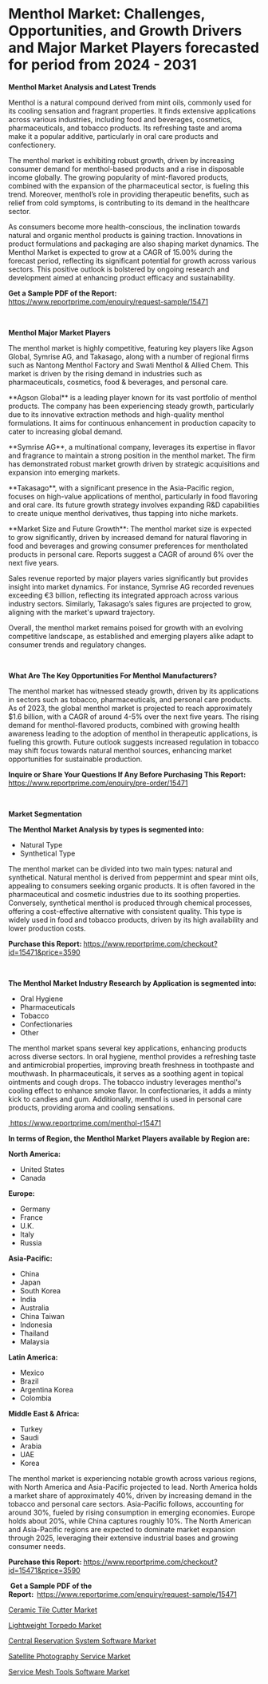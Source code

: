 <p><h1>Menthol Market: Challenges, Opportunities, and Growth Drivers and Major Market Players forecasted for period from 2024 - 2031</h1></p><p><strong>Menthol Market Analysis and Latest Trends</strong></p>
<p><p>Menthol is a natural compound derived from mint oils, commonly used for its cooling sensation and fragrant properties. It finds extensive applications across various industries, including food and beverages, cosmetics, pharmaceuticals, and tobacco products. Its refreshing taste and aroma make it a popular additive, particularly in oral care products and confectionery.</p><p>The menthol market is exhibiting robust growth, driven by increasing consumer demand for menthol-based products and a rise in disposable income globally. The growing popularity of mint-flavored products, combined with the expansion of the pharmaceutical sector, is fueling this trend. Moreover, menthol’s role in providing therapeutic benefits, such as relief from cold symptoms, is contributing to its demand in the healthcare sector.</p><p>As consumers become more health-conscious, the inclination towards natural and organic menthol products is gaining traction. Innovations in product formulations and packaging are also shaping market dynamics. The Menthol Market is expected to grow at a CAGR of 15.00% during the forecast period, reflecting its significant potential for growth across various sectors. This positive outlook is bolstered by ongoing research and development aimed at enhancing product efficacy and sustainability.</p></p>
<p><strong>Get a Sample PDF of the Report:&nbsp;</strong> <a href="https://www.reportprime.com/enquiry/request-sample/15471?utm_campaign=1117&utm_medium=2&utm_source=Github&utm_content=ia&utm_term=02102024&utm_id=menthol">https://www.reportprime.com/enquiry/request-sample/15471</a></p>
<p>&nbsp;</p>
<p><strong>Menthol Major Market Players</strong></p>
<p><p>The menthol market is highly competitive, featuring key players like Agson Global, Symrise AG, and Takasago, along with a number of regional firms such as Nantong Menthol Factory and Swati Menthol & Allied Chem. This market is driven by the rising demand in industries such as pharmaceuticals, cosmetics, food & beverages, and personal care.</p><p>**Agson Global** is a leading player known for its vast portfolio of menthol products. The company has been experiencing steady growth, particularly due to its innovative extraction methods and high-quality menthol formulations. It aims for continuous enhancement in production capacity to cater to increasing global demand.</p><p>**Symrise AG**, a multinational company, leverages its expertise in flavor and fragrance to maintain a strong position in the menthol market. The firm has demonstrated robust market growth driven by strategic acquisitions and expansion into emerging markets.</p><p>**Takasago**, with a significant presence in the Asia-Pacific region, focuses on high-value applications of menthol, particularly in food flavoring and oral care. Its future growth strategy involves expanding R&D capabilities to create unique menthol derivatives, thus tapping into niche markets.</p><p>**Market Size and Future Growth**: The menthol market size is expected to grow significantly, driven by increased demand for natural flavoring in food and beverages and growing consumer preferences for mentholated products in personal care. Reports suggest a CAGR of around 6% over the next five years.</p><p>Sales revenue reported by major players varies significantly but provides insight into market dynamics. For instance, Symrise AG recorded revenues exceeding €3 billion, reflecting its integrated approach across various industry sectors. Similarly, Takasago’s sales figures are projected to grow, aligning with the market's upward trajectory.</p><p>Overall, the menthol market remains poised for growth with an evolving competitive landscape, as established and emerging players alike adapt to consumer trends and regulatory changes.</p></p>
<p>&nbsp;</p>
<p><strong>What Are The Key Opportunities For Menthol Manufacturers?</strong></p>
<p><p>The menthol market has witnessed steady growth, driven by its applications in sectors such as tobacco, pharmaceuticals, and personal care products. As of 2023, the global menthol market is projected to reach approximately $1.6 billion, with a CAGR of around 4-5% over the next five years. The rising demand for menthol-flavored products, combined with growing health awareness leading to the adoption of menthol in therapeutic applications, is fueling this growth. Future outlook suggests increased regulation in tobacco may shift focus towards natural menthol sources, enhancing market opportunities for sustainable production.</p></p>
<p><strong>Inquire or Share Your Questions If Any Before Purchasing This Report:</strong> <a href="https://www.reportprime.com/enquiry/pre-order/15471?utm_campaign=1117&utm_medium=2&utm_source=Github&utm_content=ia&utm_term=02102024&utm_id=menthol">https://www.reportprime.com/enquiry/pre-order/15471</a></p>
<p>&nbsp;</p>
<p><strong>Market Segmentation</strong></p>
<p><strong>The Menthol Market Analysis by types is segmented into:</strong></p>
<p><ul><li>Natural Type</li><li>Synthetical Type</li></ul></p>
<p><p>The menthol market can be divided into two main types: natural and synthetical. Natural menthol is derived from peppermint and spear mint oils, appealing to consumers seeking organic products. It is often favored in the pharmaceutical and cosmetic industries due to its soothing properties. Conversely, synthetical menthol is produced through chemical processes, offering a cost-effective alternative with consistent quality. This type is widely used in food and tobacco products, driven by its high availability and lower production costs.</p></p>
<p><strong>Purchase this Report:&nbsp;</strong><a href="https://www.reportprime.com/checkout?id=15471&price=3590&utm_campaign=1117&utm_medium=2&utm_source=Github&utm_content=ia&utm_term=02102024&utm_id=menthol">https://www.reportprime.com/checkout?id=15471&price=3590</a></p>
<p>&nbsp;</p>
<p><strong>The Menthol Market Industry Research by Application is segmented into:</strong></p>
<p><ul><li>Oral Hygiene</li><li>Pharmaceuticals</li><li>Tobacco</li><li>Confectionaries</li><li>Other</li></ul></p>
<p><p>The menthol market spans several key applications, enhancing products across diverse sectors. In oral hygiene, menthol provides a refreshing taste and antimicrobial properties, improving breath freshness in toothpaste and mouthwash. In pharmaceuticals, it serves as a soothing agent in topical ointments and cough drops. The tobacco industry leverages menthol's cooling effect to enhance smoke flavor. In confectionaries, it adds a minty kick to candies and gum. Additionally, menthol is used in personal care products, providing aroma and cooling sensations.</p></p>
<p><a href="https://www.reportprime.com/menthol-r15471?utm_campaign=1117&utm_medium=2&utm_source=Github&utm_content=ia&utm_term=02102024&utm_id=menthol">&nbsp;https://www.reportprime.com/menthol-r15471</a></p>
<p><strong>In terms of Region, the Menthol Market Players available by Region are:</strong></p>
<p>
    <p> <strong> North America: </strong>
        <ul>
            <li>United States</li>
            <li>Canada</li>
        </ul>
        </p> 
    <p> <strong> Europe: </strong>
        <ul>
            <li>Germany</li>
            <li>France</li>
            <li>U.K.</li>
            <li>Italy</li>
            <li>Russia</li>
        </ul>
        </p> 
    <p> <strong> Asia-Pacific: </strong>
        <ul>
            <li>China</li>
            <li>Japan</li>
            <li>South Korea</li>
            <li>India</li>
            <li>Australia</li>
            <li>China Taiwan</li>
            <li>Indonesia</li>
            <li>Thailand</li>
            <li>Malaysia</li>
        </ul>
        </p> 
    <p> <strong> Latin America: </strong>
        <ul>
            <li>Mexico</li>
            <li>Brazil</li>
            <li>Argentina Korea</li>
            <li>Colombia</li>
        </ul>
        </p> 
    <p> <strong> Middle East & Africa: </strong>
        <ul>
            <li>Turkey</li>
            <li>Saudi</li>
            <li>Arabia</li>
            <li>UAE</li>
            <li>Korea</li>
        </ul>
    </p>
    </p>
<p><p>The menthol market is experiencing notable growth across various regions, with North America and Asia-Pacific projected to lead. North America holds a market share of approximately 40%, driven by increasing demand in the tobacco and personal care sectors. Asia-Pacific follows, accounting for around 30%, fueled by rising consumption in emerging economies. Europe holds about 20%, while China captures roughly 10%. The North American and Asia-Pacific regions are expected to dominate market expansion through 2025, leveraging their extensive industrial bases and growing consumer needs.</p></p>
<p><strong>Purchase this Report: </strong><a href="https://www.reportprime.com/checkout?id=15471&price=3590&utm_campaign=1117&utm_medium=2&utm_source=Github&utm_content=ia&utm_term=02102024&utm_id=menthol">https://www.reportprime.com/checkout?id=15471&price=3590</a></p>
<p>&nbsp;<strong>Get a Sample PDF of the Report:&nbsp;&nbsp;</strong><a href="https://www.reportprime.com/enquiry/request-sample/15471?utm_campaign=1117&utm_medium=2&utm_source=Github&utm_content=ia&utm_term=02102024&utm_id=menthol">https://www.reportprime.com/enquiry/request-sample/15471</a></p>
<p><strong></strong></p>
<p><p><a href="https://www.linkedin.com/pulse/what-factors-influence-ceramic-tile-cutter-market-coming-years-lbhie?utm_campaign=1117&utm_medium=2&utm_source=Github&utm_content=ia&utm_term=02102024&utm_id=menthol">Ceramic Tile Cutter Market</a></p><p><a href="https://www.linkedin.com/pulse/lightweight-torpedo-industry-analysis-report-its-market-62hhe?utm_campaign=1117&utm_medium=2&utm_source=Github&utm_content=ia&utm_term=02102024&utm_id=menthol">Lightweight Torpedo Market</a></p><p><a href="https://www.linkedin.com/pulse/global-central-reservation-system-software-market-product-wqjbe?utm_campaign=1117&utm_medium=2&utm_source=Github&utm_content=ia&utm_term=02102024&utm_id=menthol">Central Reservation System Software Market</a></p><p><a href="https://issuu.com/reportprime-2/docs/satellite-photography-service-marke_9d11ab14646eb5?utm_campaign=1117&utm_medium=2&utm_source=Github&utm_content=ia&utm_term=02102024&utm_id=menthol">Satellite Photography Service Market</a></p><p><a href="https://issuu.com/reportprime-2/docs/service-mesh-tools-software-market-_c8f70ccf321074?utm_campaign=1117&utm_medium=2&utm_source=Github&utm_content=ia&utm_term=02102024&utm_id=menthol">Service Mesh Tools Software Market</a></p></p>
